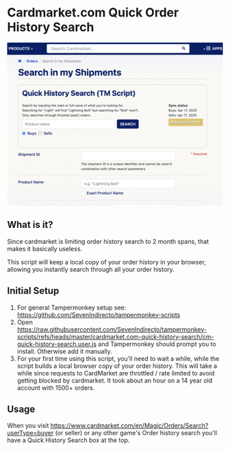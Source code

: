 # Cardmarket.com Quick Order History Search

![Preview](https://raw.githubusercontent.com/SevenIndirecto/tampermonkey-scripts/refs/heads/master/cardmarket.com-quick-history-search/preview.png)

## What is it?
Since cardmarket is limiting order history search to 2 month spans, that makes it basically useless. 

This script will keep a local copy of your order history in your browser, allowing you instantly search through all your order history.

## Initial Setup

1. For general Tampermonkey setup see: https://github.com/SevenIndirecto/tampermonkey-scripts
2. Open https://raw.githubusercontent.com/SevenIndirecto/tampermonkey-scripts/refs/heads/master/cardmarket.com-quick-history-search/cm-quick-history-search.user.js and Tampermonkey should prompt you to install. Otherwise add it manually.
3. For your first time using this script, you'll need to wait a while, while the script builds a local browser copy of your order history. This will take a while since requests to CardMarket are throttled / rate limited to avoid getting blocked by cardmarket. It took about an hour on a 14 year old account with 1500+ orders.

## Usage
When you visit https://www.cardmarket.com/en/Magic/Orders/Search?userType=buyer (or seller) or any other game's Order history search you'll have a Quick History Search box at the top.
